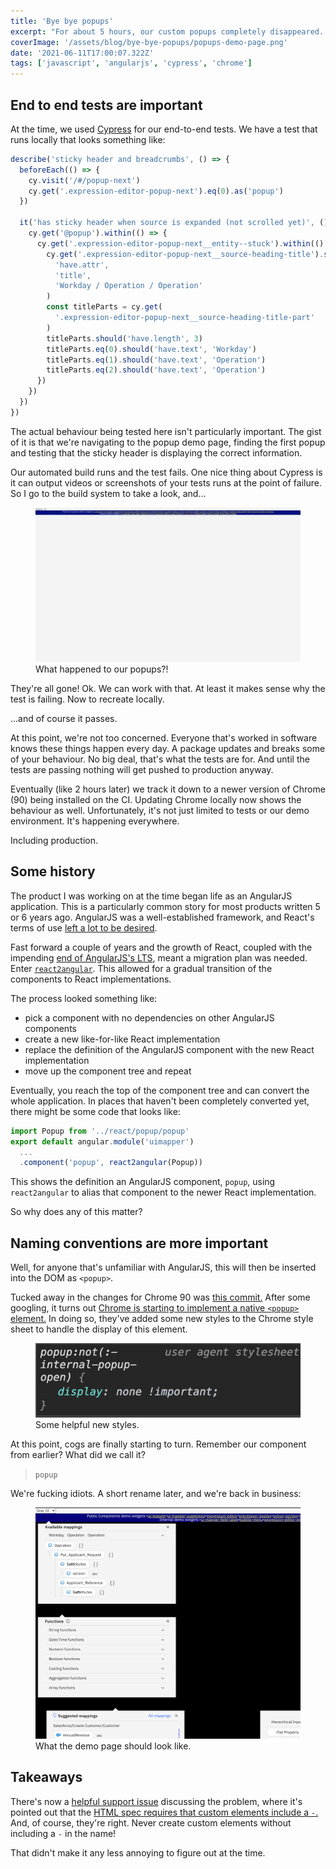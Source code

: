 ```yaml
---
title: 'Bye bye popups'
excerpt: "For about 5 hours, our custom popups completely disappeared. Here's how Google ruined my day."
coverImage: '/assets/blog/bye-bye-popups/popups-demo-page.png'
date: '2021-06-11T17:00:07.322Z'
tags: ['javascript', 'angularjs', 'cypress', 'chrome']
---
```


## End to end tests are important

At the time, we used [Cypress](https://www.cypress.io/) for our end-to-end tests. We have a test that runs locally that looks something like:

```javascript
describe('sticky header and breadcrumbs', () => {
  beforeEach(() => {
    cy.visit('/#/popup-next')
    cy.get('.expression-editor-popup-next').eq(0).as('popup')
  })

  it('has sticky header when source is expanded (not scrolled yet)', () => {
    cy.get('@popup').within(() => {
      cy.get('.expression-editor-popup-next__entity--stuck').within(() => {
        cy.get('.expression-editor-popup-next__source-heading-title').should(
          'have.attr',
          'title',
          'Workday / Operation / Operation'
        )
        const titleParts = cy.get(
          '.expression-editor-popup-next__source-heading-title-part'
        )
        titleParts.should('have.length', 3)
        titleParts.eq(0).should('have.text', 'Workday')
        titleParts.eq(1).should('have.text', 'Operation')
        titleParts.eq(2).should('have.text', 'Operation')
      })
    })
  })
})
```

The actual behaviour being tested here isn't particularly important. The gist of it is that we're navigating to the popup demo page, finding the first popup and testing that the sticky header is displaying the correct information.

Our automated build runs and the test fails. One nice thing about Cypress is it can output videos or screenshots of your tests runs at the point of failure. So I go to the build system to take a look, and...

<figure>
  <img src='/assets/blog/bye-bye-popups/missing-popups.png' alt="What happened to our popups?!"/>
  <figcaption>What happened to our popups?!</figcaption>
</figure>

They're all gone! Ok. We can work with that. At least it makes sense why the test is failing. Now to recreate locally.

...and of course it passes.

At this point, we're not too concerned. Everyone that's worked in software knows these things happen every day. A package updates and breaks some of your behaviour. No big deal, that's what the tests are for. And until the tests are passing nothing will get pushed to production anyway.

Eventually (like 2 hours later) we track it down to a newer version of Chrome (90) being installed on the CI. Updating Chrome locally now shows the behaviour as well. Unfortunately, it's not just limited to tests or our demo environment. It's happening everywhere.

Including production.

## Some history

The product I was working on at the time began life as an AngularJS application. This is a particularly common story for most products written 5 or 6 years ago. AngularJS was a well-established framework, and React's terms of use [left a lot to be desired](https://medium.com/bits-and-pixels/a-compelling-reason-not-to-use-reactjs-beac24402f7b).

Fast forward a couple of years and the growth of React, coupled with the impending [end of AngularJS's LTS](https://blog.angular.io/stable-angularjs-and-long-term-support-7e077635ee9c), meant a migration plan was needed. Enter [`react2angular`](https://www.npmjs.com/package/react2angular). This allowed for a gradual transition of the components to React implementations.

The process looked something like:

- pick a component with no dependencies on other AngularJS components
- create a new like-for-like React implementation
- replace the definition of the AngularJS component with the new React implementation
- move up the component tree and repeat

Eventually, you reach the top of the component tree and can convert the whole application. In places that haven't been completely converted yet, there might be some code that looks like:

```javascript
import Popup from '../react/popup/popup'
export default angular.module('uimapper')
  ...
  .component('popup', react2angular(Popup))
```

This shows the definition an AngularJS component, `popup`, using `react2angular` to alias that component to the newer React implementation.

So why does any of this matter?

## Naming conventions are more important

Well, for anyone that's unfamiliar with AngularJS, this will then be inserted into the DOM as `<popup>`.

Tucked away in the changes for Chrome 90 was [this commit.](https://chromium.googlesource.com/chromium/src/+/2024c426de3346666cb45f9c65ad9dec2246be99) After some googling, it turns out [Chrome is starting to implement a native `<popup>` element.](https://www.chromestatus.com/feature/5463833265045504) In doing so, they've added some new styles to the Chrome style sheet to handle the display of this element.

<figure>
  <img src='/assets/blog/bye-bye-popups/popup-style.png' alt="The offending style."/>
  <figcaption>Some helpful new styles.</figcaption>
</figure>

At this point, cogs are finally starting to turn. Remember our component from earlier? What did we call it?

> `popup`

We're fucking idiots. A short rename later, and we're back in business:

<figure>
  <img src='/assets/blog/bye-bye-popups/popups-demo-page.png' alt="What the demo page should look like."/>
  <figcaption>What the demo page should look like.</figcaption>
</figure>

## Takeaways

There's now a [helpful support issue](https://support.google.com/chrome/thread/106244569/chrome-90-hides-my-websites-popup-dialogs-interial-popup-open?hl=en) discussing the problem, where it's pointed out that the [HTML spec requires that custom elements include a `-`.](https://html.spec.whatwg.org/multipage/custom-elements.html#valid-custom-element-name) And, of course, they're right. Never create custom elements without including a `-` in the name!

That didn't make it any less annoying to figure out at the time.
